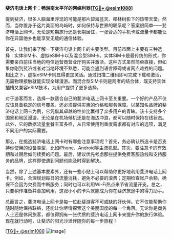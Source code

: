 **斐济电话上网卡：畅游南太平洋的网络利器[[TG💪+ @esim1088](https://t.me/s/esim1088)]**

提到斐济，很多人脑海里浮现的可能是那片碧海蓝天、椰林树影下的热带天堂。然而，当你置身于这片美丽的岛屿时，如何保持与世界的联系呢？答案很简单——斐济电话上网卡。无论是短期旅行还是长期居住，一张合适的手机卡或流量卡都能让你在异国他乡也能享受无缝的通信体验。

首先，让我们来了解一下斐济电话上网卡的主要类型。目前市面上主要有三种选择：实体SIM卡、虚拟eSIM卡以及混合型SIM卡。实体SIM卡是最传统的形式，你需要亲自前往当地的电信运营商营业厅购买并激活。这种方式虽然简单直接，但如果你刚到斐济或者对当地环境不熟悉，可能会遇到语言障碍或者网点难找的问题。相比之下，虚拟eSIM卡则显得更加灵活。通过扫描二维码即可完成下载和激活，无需物理接触就能实现全球漫游。而混合型SIM卡则是两者的结合体，既支持实体插槽又兼容eSIM技术，为用户提供了更多选择。

对于游客而言，选择一款适合自己的斐济电话上网卡至关重要。一个好的产品不仅应该具备稳定的信号覆盖，还必须提供实惠的价格和服务保障。以某知名品牌的斐济电话上网卡为例，它凭借其卓越的性价比赢得了众多用户的青睐。该卡支持多个国家和地区漫游，无论是在机场候机还是在海边冲浪，都可以随时保持在线状态。此外，它的数据流量套餐丰富多样，从日常使用到重度需求都有对应的选项，满足不同用户的实际需要。

那么，在挑选斐济电话上网卡时有哪些注意事项呢？首先，务必确认所选卡是否支持你使用的设备类型，比如iPhone、Android等主流机型。其次，要注意卡的有效期和过期后如何续费的问题。最后，建议优先考虑那些提供免费客服热线和支持服务的品牌，这样即使遇到问题也能及时得到解决。

当然，除了上述基本要素外，还有一些小贴士可以帮助你更好地利用斐济电话上网卡。例如，合理规划每日的流量消耗，避免不必要的浪费；定期检查账户余额，确保不会因为欠费而中断服务；同时也可以利用Wi-Fi热点来节省流量开支。总之，只要稍作准备并善加利用，这张小小的卡片就能成为你在斐济旅途中的得力助手。

总而言之，斐济电话上网卡是每一位赴斐游客不可或缺的好伙伴。它不仅能帮助你随时随地保持联络，还能让你尽情探索这个美丽国度的每一个角落。无论你是商务人士还是休闲旅客，都值得拥有一张优质的斐济电话上网卡来提升你的旅行体验。现在就行动吧，让斐济的阳光沙滩伴随你的每一步旅程！

[[TG💪+ @esim1088](https://t.me/s/esim1088) ![Image](https://i.postimg.cc/4NQfJmqS/Snipaste-2025-05-13-00-14-12.png)]
